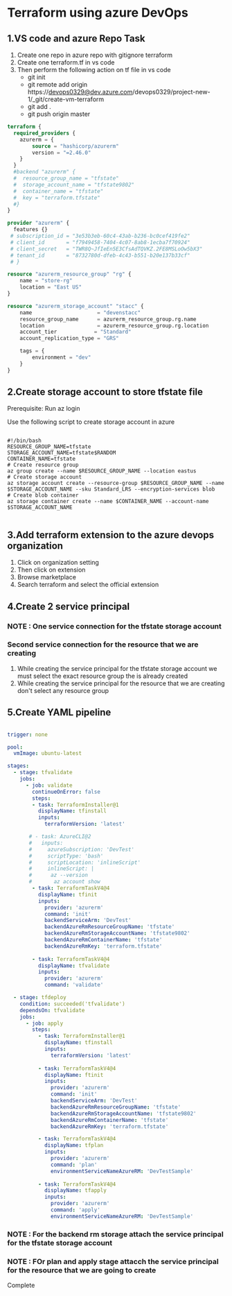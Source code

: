 # Terraform using azure DevOps

## 1.VS code and azure Repo Task

1. Create one repo in azure repo with gitignore terraform
2. Create one terraform.tf  in vs code
3. Then perform the following action on tf file in vs code 
   * git init
   * git remote add origin https://devops0329@dev.azure.com/devops0329/project-new-1/_git/create-vm-terraform
   * git add .
   * git push origin master 

```main.tf
terraform {
  required_providers {
    azurerm = {
        source = "hashicorp/azurerm"
        version = "=2.46.0"
    }
  }
  #backend "azurerm" {
  #  resource_group_name = "tfstate"
  #  storage_account_name = "tfstate9802"
  #  container_name = "tfstate"
  #  key = "terraform.tfstate"
  #}
}

provider "azurerm" {
  features {}
 # subscription_id = "3e53b3eb-60c4-43ab-b236-bc0cef419fe2"
 # client_id       = "f7949458-7404-4c07-8ab8-1ecba7f70924"
 # client_secret   = "TWR8Q~JfIeEn5E3CfsAdTQVKZ.2FE8MSLoOw5bX3"
 # tenant_id       = "8732780d-dfeb-4c43-b551-b20e137b33cf"
 # }

resource "azurerm_resource_group" "rg" {
    name = "store-rg"
    location = "East US"
}

resource "azurerm_storage_account" "stacc" {
    name                     = "devenstacc"
    resource_group_name      = azurerm_resource_group.rg.name
    location                 = azurerm_resource_group.rg.location
    account_tier            = "Standard"
    account_replication_type = "GRS"

    tags = {
        environment = "dev"
    }
}
```

## 2.Create storage account to store tfstate file

Prerequisite: Run az login

Use the following script to create storage account in azure  

```SHELL SCRIPT

#!/bin/bash
RESOURCE_GROUP_NAME=tfstate
STORAGE_ACCOUNT_NAME=tfstate$RANDOM
CONTAINER_NAME=tfstate
# Create resource group
az group create --name $RESOURCE_GROUP_NAME --location eastus
# Create storage account
az storage account create --resource-group $RESOURCE_GROUP_NAME --name $STORAGE_ACCOUNT_NAME --sku Standard_LRS --encryption-services blob
# Create blob container
az storage container create --name $CONTAINER_NAME --account-name $STORAGE_ACCOUNT_NAME


```

## 3.Add terraform extension to the azure devops organization

1. Click on organization setting
2. Then click on extension
3. Browse marketplace 
4. Search terraform and select the official extension

## 4.Create 2 service principal

### NOTE : One service connection for the tfstate storage account 
###        Second service connection for the resource that we are creating

1. While creating the service principal for the tfstate storage account we must select the exact resource group
   the is already created
2. While creating the service principal for the resource that we are creating don't select any resource group


## 5.Create YAML pipeline 

```YAML

trigger: none

pool:
  vmImage: ubuntu-latest

stages:
  - stage: tfvalidate
    jobs:
      - job: validate
        continueOnError: false
        steps:
        - task: TerraformInstaller@1
          displayName: tfinstall
          inputs:
            terraformVersion: 'latest'

       # - task: AzureCLI@2
       #   inputs:
       #     azureSubscription: 'DevTest'
       #     scriptType: 'bash'
       #     scriptLocation: 'inlineScript'
       #     inlineScript: |
       #      az --version
       #       az account show
        - task: TerraformTaskV4@4
          displayName: tfinit
          inputs:
            provider: 'azurerm'
            command: 'init'
            backendServiceArm: 'DevTest'
            backendAzureRmResourceGroupName: 'tfstate'
            backendAzureRmStorageAccountName: 'tfstate9802'
            backendAzureRmContainerName: 'tfstate'
            backendAzureRmKey: 'terraform.tfstate'
            
        - task: TerraformTaskV4@4
          displayName: tfvalidate
          inputs:
            provider: 'azurerm'
            command: 'validate'

  - stage: tfdeploy
    condition: succeeded('tfvalidate')
    dependsOn: tfvalidate
    jobs:
      - job: apply
        steps:
          - task: TerraformInstaller@1
            displayName: tfinstall
            inputs:
              terraformVersion: 'latest'
              
          - task: TerraformTaskV4@4
            displayName: ftinit
            inputs:
              provider: 'azurerm'
              command: 'init'
              backendServiceArm: 'DevTest'
              backendAzureRmResourceGroupName: 'tfstate'
              backendAzureRmStorageAccountName: 'tfstate9802'
              backendAzureRmContainerName: 'tfstate'
              backendAzureRmKey: 'terraform.tfstate'

          - task: TerraformTaskV4@4
            displayName: tfplan
            inputs:
              provider: 'azurerm'
              command: 'plan'
              environmentServiceNameAzureRM: 'DevTestSample'
              
          - task: TerraformTaskV4@4
            displayName: tfapply
            inputs:
              provider: 'azurerm'
              command: 'apply'
              environmentServiceNameAzureRM: 'DevTestSample'

```

### NOTE : For the backend rm storage attach the service principal for the tfstate storage account

### NOTE : FOr plan and apply stage attacch the service principal for the resource that we are going to create

Complete
